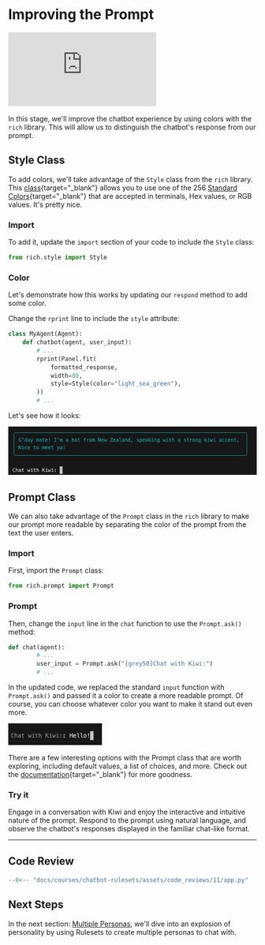 # Improving the Prompt

<iframe src="https://www.youtube.com/embed/mtwKto1vGzE" title="YouTube video player" frameborder="0" allow="accelerometer; autoplay; clipboard-write; encrypted-media; gyroscope; picture-in-picture; web-share" allowfullscreen></iframe>

In this stage, we'll improve the chatbot experience by using colors with the `rich` library. This will allow us to distinguish the chatbot's response from our prompt.

## Style Class

To add colors, we'll take advantage of the `Style` class from the `rich` library. This [class](https://rich.readthedocs.io/en/stable/style.html){target="_blank"} allows you to use one of the 256 [Standard Colors](https://rich.readthedocs.io/en/stable/appendix/colors.html#appendix-colors){target="_blank"} that are accepted in terminals, Hex values, or RGB values. It's pretty nice.

### Import


To add it, update the `import` section of your code to include the `Style` class:

```python
from rich.style import Style
```

### Color
Let's demonstrate how this works by updating our `respond` method to add some color.

Change the `rprint` line to include the `style` attribute:

```python hl_lines="7"
class MyAgent(Agent):
    def chatbot(agent, user_input):
        # ...
        rprint(Panel.fit(
            formatted_response, 
            width=80, 
            style=Style(color="light_sea_green"),
        ))
        # ...
```
Let's see how it looks:

![Alt text](assets/img/11_gday_in_green.png)

## Prompt Class

We can also take advantage of the `Prompt` class in the `rich` library to make our prompt more readable by separating the color of the prompt from the text the user enters.

### Import


First, import the `Prompt` class:

```python
from rich.prompt import Prompt
```

### Prompt

Then, change the `input` line in the `chat` function to use the `Prompt.ask()` method:

```python hl_lines="3"
def chat(agent):
        # ...
        user_input = Prompt.ask("[grey50]Chat with Kiwi:")
        # ...
```

In the updated code, we replaced the standard `input` function with `Prompt.ask()` and passed it a color to create a more readable prompt. Of course, you can choose whatever color you want to make it stand out even more. 

![Alt text](assets/img/11_prompt_color.png)

There are a few interesting options with the Prompt class that are worth exploring, including default values, a list of choices, and more. Check out the [documentation](https://rich.readthedocs.io/en/stable/prompt.html){target="_blank"} for more goodness.

### Try it

Engage in a conversation with Kiwi and enjoy the interactive and intuitive nature of the prompt. Respond to the prompt using natural language, and observe the chatbot's responses displayed in the familiar chat-like format.

---

## Code Review

```python linenums="1" title="app.py"
--8<-- "docs/courses/chatbot-rulesets/assets/code_reviews/11/app.py"
```

## Next Steps

In the next section: [Multiple Personas](12_multiple_personas.md), we'll dive into an explosion of personality by using Rulesets to create multiple personas to chat with.
